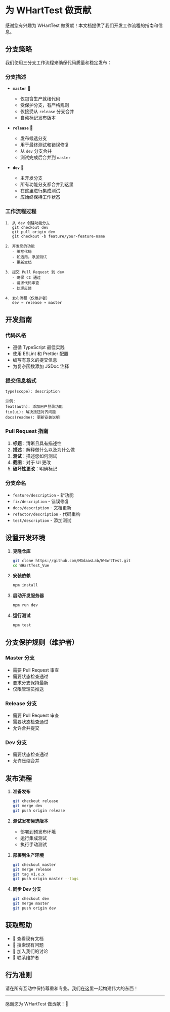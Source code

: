 # 为 WHartTest  做贡献

感谢您有兴趣为 WHartTest  做贡献！本文档提供了我们开发工作流程的指南和信息。

## 分支策略

我们使用三分支工作流程来确保代码质量和稳定发布：

### 分支描述

- **`master`** 🚀
  - 仅包含生产就绪代码
  - 受保护分支，有严格规则
  - 仅接受从 `release` 分支合并
  - 自动标记发布版本

- **`release`** 🧪
  - 发布候选分支
  - 用于最终测试和错误修复
  - 从 `dev` 分支合并
  - 测试完成后合并到 `master`

- **`dev`** 🔧
  - 主开发分支
  - 所有功能分支都合并到这里
  - 在这里进行集成测试
  - 应始终保持工作状态

### 工作流程过程

```
1. 从 dev 创建功能分支
   git checkout dev
   git pull origin dev
   git checkout -b feature/your-feature-name

2. 开发您的功能
   - 编写代码
   - 如适用，添加测试
   - 更新文档

3. 提交 Pull Request 到 dev
   - 确保 CI 通过
   - 请求代码审查
   - 处理反馈

4. 发布流程（仅维护者）
   dev → release → master
```

## 开发指南

### 代码风格

- 遵循 TypeScript 最佳实践
- 使用 ESLint 和 Prettier 配置
- 编写有意义的提交信息
- 为复杂函数添加 JSDoc 注释

### 提交信息格式

```
type(scope): description

示例：
feat(auth): 添加用户登录功能
fix(ui): 解决按钮对齐问题
docs(readme): 更新安装说明
```

### Pull Request 指南

1. **标题**：清晰且具有描述性
2. **描述**：解释做什么以及为什么做
3. **测试**：描述您如何测试
4. **截图**：对于 UI 更改
5. **破坏性更改**：明确标记

### 分支命名

- `feature/description` - 新功能
- `fix/description` - 错误修复
- `docs/description` - 文档更新
- `refactor/description` - 代码重构
- `test/description` - 添加测试

## 设置开发环境

1. **克隆仓库**
   ```bash
   git clone https://github.com/MGdaasLab/WHartTest.git
   cd WHartTest_Vue
   ```

2. **安装依赖**
   ```bash
   npm install
   ```

3. **启动开发服务器**
   ```bash
   npm run dev
   ```

4. **运行测试**
   ```bash
   npm test
   ```

## 分支保护规则（维护者）

### Master 分支
- 需要 Pull Request 审查
- 需要状态检查通过
- 要求分支保持最新
- 仅限管理员推送

### Release 分支
- 需要 Pull Request 审查
- 需要状态检查通过
- 允许合并提交

### Dev 分支
- 需要状态检查通过
- 允许压缩合并

## 发布流程

1. **准备发布**
   ```bash
   git checkout release
   git merge dev
   git push origin release
   ```

2. **测试发布候选版本**
   - 部署到预发布环境
   - 运行集成测试
   - 执行手动测试

3. **部署到生产环境**
   ```bash
   git checkout master
   git merge release
   git tag v1.x.x
   git push origin master --tags
   ```

4. **同步 Dev 分支**
   ```bash
   git checkout dev
   git merge master
   git push origin dev
   ```

## 获取帮助

- 📖 查看现有文档
- 🐛 搜索现有问题
- 💬 加入我们的讨论
- 📧 联系维护者

## 行为准则

请在所有互动中保持尊重和专业。我们在这里一起构建伟大的东西！

---

感谢您为 WHartTest 做贡献！🎉
